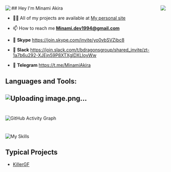 <h1 align="center">
  <img align="left" src="https://visitor-badge.laobi.icu/badge?page_id=DarlingUUi.DarlingUUi" />
  <img align="right" src="https://img.shields.io/github/followers/DarlingUUi?label=Follow&style=social" />
</h1>
## Hey I'm Minami Akira 

- 👨‍💻 All of my projects are available at [My personal site](https://minami.netlify.app)

- 📫 How to reach me **Minami.dev1994@gmail.com**

- 💖 **Skype** https://join.skype.com/invite/yo0vbSVZibc8

- 💖 **Slack** https://join.slack.com/t/bdragonsgroup/shared_invite/zt-1a7b6u292-XJEjn59P8XTXgIDXLIoyWw

- 💖 **Telegram** https://t.me/MinamiAkira


## Languages and Tools:
## ![Uploading image.png…]()

<img height="10px" />

![GitHub Activity Graph](https://activity-graph.herokuapp.com/graph?username=DarlingUUi&bg_color=000000&color=edffff&line=00ffff&point=ffffff&area=true&hide_border=true&radius=11)

<h1 align="center"></h1>

![My Skills](https://skillicons.dev/icons?i=js,html,css,ts,nextjs,react,unity,tailwind,graphql,astro,nodejs,git,express,postgres)


## Typical Projects

- [KillerGF](https://killergf.com/)
